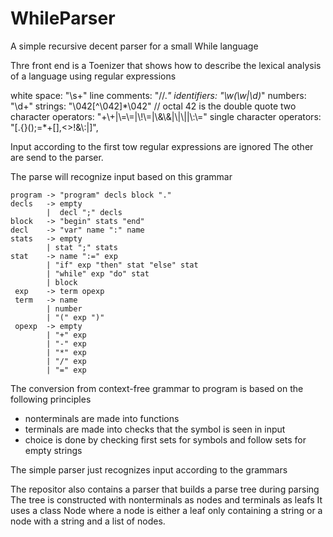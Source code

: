 # WhileParser
A simple recursive decent parser for a small While language

Thre front end is a Toenizer that shows how to describe the lexical analysis of a language using regular expressions

white space:                "\s+"
line comments:              "//.*"
identifiers:                "\w(\w|\d)*"
numbers:                    "\d+"
strings:                    "\\042[^\\042]*\\042"      // octal 42 is the double quote
two character operators:    "\+\\+|\\=\\=|\\!\\=|\\&\\&|\\|\\||\\:\\="
single character operators: "[\.\{\}\(\)\;\=\*\+\[\]\,\<\>\!\&\\:|]", 

Input according to the first tow regular expressions are ignored
The other are send to the parser.

The parse will recognize input based on this grammar

    program -> "program" decls block "."
    decls   -> empty
            |  decl ";" decls 
    block   -> "begin" stats "end"
    decl    -> "var" name ":" name
    stats   -> empty
            | stat ";" stats         
    stat    -> name ":=" exp
            | "if" exp "then" stat "else" stat
            | "while" exp "do" stat
            | block
     exp    -> term opexp
     term   -> name
            | number
            | "(" exp ")"
     opexp  -> empty
            | "+" exp
            | "-" exp
            | "*" exp
            | "/" exp
            | "=" exp

The conversion from context-free grammar to program is based on the following principles
- nonterminals are made into functions
 - terminals are made into checks that the symbol is seen in input 
 - choice is done by checking first sets for symbols and follow sets for empty strings 
  

The simple parser just recognizes input according to the grammars

The repositor also contains a parser that builds a parse tree during parsing
The tree is constructed with nonterminals as nodes and terminals as leafs
It uses a class Node where a node is either a leaf only containing a string 
or a node with a string and a list of nodes.
